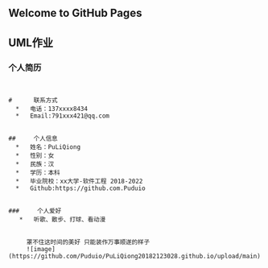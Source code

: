 ## Welcome to GitHub Pages
## UML作业



###    个人简历


```


#      联系方式
  *   电话：137xxxx8434
  *   Email:791xxx421@qq.com


##     个人信息
  *   姓名：PuLiQiong    
  *   性别：女    
  *   民族：汉
  *   学历：本科
  *   毕业院校：xx大学-软件工程 2018-2022
  *   Github:https://github.com.Puduio


###     个人爱好
   *   听歌、散步、打球、看动漫
  

```

         罩不住这时间的美好 只能装作万事顺遂的样子
         ![image](https://github.com/Puduio/PuLiQiong20182123028.github.io/upload/main)


